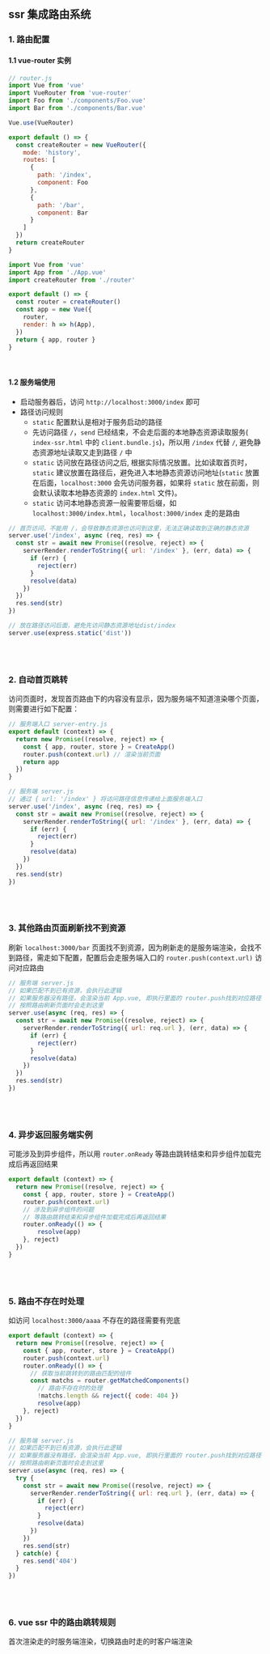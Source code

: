 ## ssr 集成路由系统

### 1. 路由配置
#### 1.1 vue-router 实例
```js
// router.js
import Vue from 'vue'
import VueRouter from 'vue-router'
import Foo from './components/Foo.vue'
import Bar from './components/Bar.vue'

Vue.use(VueRouter)

export default () => {
  const createRouter = new VueRouter({
    mode: 'history',
    routes: [
      {
        path: '/index',
        component: Foo
      },
      {
        path: '/bar',
        component: Bar
      }
    ]
  })
  return createRouter
}
```

```js
import Vue from 'vue'
import App from './App.vue'
import createRouter from './router'

export default () => {
  const router = createRouter()
  const app = new Vue({
    router,
    render: h => h(App),
  })
  return { app, router }
}
```
<br>

#### 1.2 服务端使用
- 启动服务器后，访问 `http://localhost:3000/index` 即可
- 路径访问规则
  - `static` 配置默认是相对于服务启动的路径
  - 先访问路径 `/`，`send` 已经结束，不会走后面的本地静态资源读取服务( `index-ssr.html` 中的 `client.bundle.js`)，所以用 `/index` 代替 `/`, 避免静态资源地址读取又走到路径 `/` 中
  - `static` 访问放在路径访问之后, 根据实际情况放置。比如读取首页时，`static` 建议放置在路径后，避免进入本地静态资源访问地址(`static` 放置在后面，`localhost:3000` 会先访问服务器，如果将 `static` 放在前面，则会默认读取本地静态资源的 `index.html` 文件)。
  - `static` 访问本地静态资源一般需要带后缀，如 `localhost:3000/index.html`，`localhost:3000/index` 走的是路由

```js
// 首页访问，不能用 /，会导致静态资源也访问到这里，无法正确读取到正确的静态资源
server.use('/index', async (req, res) => {
  const str = await new Promise((resolve, reject) => {
    serverRender.renderToString({ url: '/index' }, (err, data) => {
      if (err) {
        reject(err)
      }
      resolve(data)
    })
  })
  res.send(str)
})

// 放在路径访问后面，避免先访问静态资源地址dist/index
server.use(express.static('dist'))
```

<br>
<br>

### 2. 自动首页跳转
访问页面时，发现首页路由下的内容没有显示，因为服务端不知道渲染哪个页面，则需要进行如下配置：
```js
// 服务端入口 server-entry.js
export default (context) => {
  return new Promise((resolve, reject) => {
    const { app, router, store } = CreateApp()
    router.push(context.url) // 渲染当前页面
    return app
  })
}
```

```js
// 服务端 server.js
// 通过 { url: '/index' } 将访问路径信息传递给上面服务端入口
server.use('/index', async (req, res) => {
  const str = await new Promise((resolve, reject) => {
    serverRender.renderToString({ url: '/index' }, (err, data) => {
      if (err) {
        reject(err)
      }
      resolve(data)
    })
  })
  res.send(str)
})
```
<br>
<br>

### 3. 其他路由页面刷新找不到资源
刷新 `localhost:3000/bar` 页面找不到资源，因为刷新走的是服务端渲染，会找不到路径，需走如下配置，配置后会走服务端入口的 `router.push(context.url)` 访问对应路由
```js
// 服务端 server.js
// 如果匹配不到已有资源，会执行此逻辑
// 如果服务器没有路径，会渲染当前 App.vue, 即执行里面的 router.push找到对应路径
// 按照路由刷新页面时会走到这里
server.use(async (req, res) => {
  const str = await new Promise((resolve, reject) => {
    serverRender.renderToString({ url: req.url }, (err, data) => {
      if (err) {
        reject(err)
      }
      resolve(data)
    })
  })
  res.send(str)
})
```

<br>
<br>

### 4. 异步返回服务端实例
可能涉及到异步组件，所以用 `router.onReady` 等路由跳转结束和异步组件加载完成后再返回结果
```js
export default (context) => {
  return new Promise((resolve, reject) => {
    const { app, router, store } = CreateApp()
    router.push(context.url)
    // 涉及到异步组件的问题
    // 等路由跳转结束和异步组件加载完成后再返回结果
    router.onReady(() => {
        resolve(app)
    }, reject)
  })
}
```
<br>
<br>

### 5. 路由不存在时处理
如访问 `localhost:3000/aaaa` 不存在的路径需要有兜底
```js
export default (context) => {
  return new Promise((resolve, reject) => {
    const { app, router, store } = CreateApp()
    router.push(context.url)
    router.onReady(() => {
      // 获取当前跳转到的路由匹配的组件
      const matchs = router.getMatchedComponents()
        // 路由不存在时的处理
        !matchs.length && reject({ code: 404 })
        resolve(app)
    }, reject)
  })
}
```
```js
// 服务端 server.js
// 如果匹配不到已有资源，会执行此逻辑
// 如果服务器没有路径，会渲染当前 App.vue, 即执行里面的 router.push找到对应路径
// 按照路由刷新页面时会走到这里
server.use(async (req, res) => {
  try {
    const str = await new Promise((resolve, reject) => {
      serverRender.renderToString({ url: req.url }, (err, data) => {
        if (err) {
          reject(err)
        }
        resolve(data)
      })
    })
    res.send(str)
  } catch(e) {
    res.send('404')
  }
})
```
<br>
<br>

### 6. vue ssr 中的路由跳转规则
首次渲染走的时服务端渲染，切换路由时走的时客户端渲染
